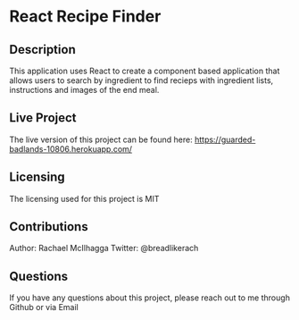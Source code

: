 # React Recipe Finder

## Description
This application uses React to create a component based application that allows users to search by ingredient to find recieps with ingredient lists, instructions and images of the end meal.

## Live Project
The live version of this project can be found here: https://guarded-badlands-10806.herokuapp.com/

## Licensing
The licensing used for this project is MIT 

## Contributions
Author: Rachael McIlhagga Twitter: @breadlikerach

## Questions
If you have any questions about this project, please reach out to me through Github or via Email
